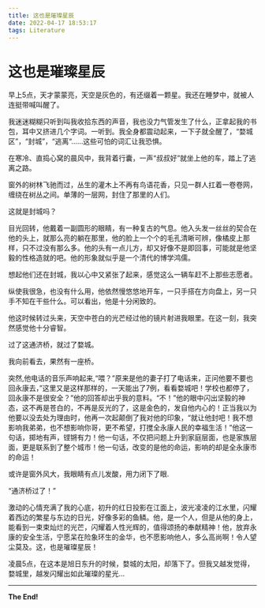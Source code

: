 ```yaml
---
title: 这也是璀璨星辰
date: 2022-04-17 18:53:17
tags: Literature
---
```


# 这也是璀璨星辰

早上5点，天才蒙蒙亮，天空是灰色的，有还缀着一颗星。我还在睡梦中，就被人连挺带喊叫醒了。

我迷迷糊糊只听到叫我收拾东西的声音，我也没力气管发生了什么，正拿起我的书包，耳中又挤进几个字词。一听到。我全身都震动起来，一下子就全醒了，“婺城区”，“封城”，“逃离“……这些可怕的词汇让我恐惧。

在寒冷、直捣心窝的晨风中，我背着行囊，一声“叔叔好”就坐上他的车，踏上了逃离之路。

窗外的树林飞驰而过，丛生的灌木上不再有鸟语花香，只见一群人扛着一卷卷网，缠绕在树丛之间。单薄的一层网，封住了那里的人们。

这就是封城吗？

目光回转，他戴着一副圆形的眼睛，有一种复古的气息。他入头发一丝丝的契合在他的头上，就那么亮的躺在那里，他的脸上一个个的毛孔清晰可辨，像橘皮上那样，只不过没有那么多。他的头有一点儿方，却又好像不是即回事，可能就是他坚毅的性格造就的吧。他的形象就似乎是一个清代的博学鸿儒。

想起他们还在封城，我以心中又紧张了起来，感觉这么一辆车赶不上那些志愿者。

纵使我很急，也没有什么用，他依然慢悠悠地开车，一只手搭在方向盘上，另一只手不知在干些什么。可以看出，他是十分闲致的。

他这时候转过头来，天空中苍白的光芒经过他的镜片射进我眼里。在这一刻，我突然感觉他十分睿智。

过了这通济桥，就过了婺城。

我向前看去，果然有一座桥。

突然,他电话的音乐声响起来,“喂？”原来是他的妻子打了电话来，正问他要不要也回永康去，”这里又是这样那样的，一天能出了7例，看看婺城吧！学校也都停了，回永康不是很安全？”他的回答却出乎我的意料。“不！”他的眼中闪出坚毅的神态，这不再是苍白的，不再是反光的了，这是金色的，发自他内心的！正当我以为他要以没去处为理由时，他再一次起颠倒了我对他的印象，“就让他封吧！我不想影响我弟弟，也不想影响你哥，更不希望，打搅全永康人民的幸福生活！”他这一句话，掷地有声，铿锵有力！他一句话，不仅把问题上升到家庭层面，也是家族层面，更是联系到了整个城市！他一句话，改变的是他的命运，影响的却是全永康市的命运！

或许是窗外风大，我眼睛有点儿发酸，用力闭下了眼.

“通济桥过了！”

激动的心情充满了我的心底，初升的红日投影在江面上，波光凌凌的江水里，闪耀着西边的繁星与东边的日光，好像多彩的鱼鳞。他，是一个人，但是从他的身上，能看到一束束灿烂的光芒，闪耀着人性光辉的，值得颂扬的奉献精神！他，放弃永康的安全生活，宁愿呆在险象环生的金华，也不愿影响他人，多么高尚啊！令人望尘莫及。这，也是璀璨星辰！

凌晨5点，在这本是旭日东升的时候，婺城的太阳，却落下了。但我又越发觉得，婺城里，越发闪耀出如此璀璨的星光…

---

__The End!__





 

